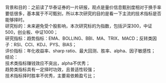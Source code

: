 背景和目的：之前读了华泰证券的一片研报，观点是量价信息甄别度相对于换手率要低很多，基本属于不可甄别，所以本次研究的目的是看一下主流的技术指标是否能够择时。  
研究标的：未来避免受个股影响，本次研究标的为指数，包括沪深300，中证500，创业板、中证1000；  
研究指标：趋势指标：EMA、BOLLING、BBI、MA、TRIX、MACD；反转类因子：RSI、CCI、KDJ、PYS、BIAS；  
评价指标：年化收益率、sharp ratio、最大回测、胜率、alpha、因子敏感性；  
结论：  
技术类指标赚钱效应不突出，alpha不优秀；  
趋势类指标具有一定择时功效，且普适性较强；  
技术指标择时胜率不优秀，主要易依赖盈亏比；  
